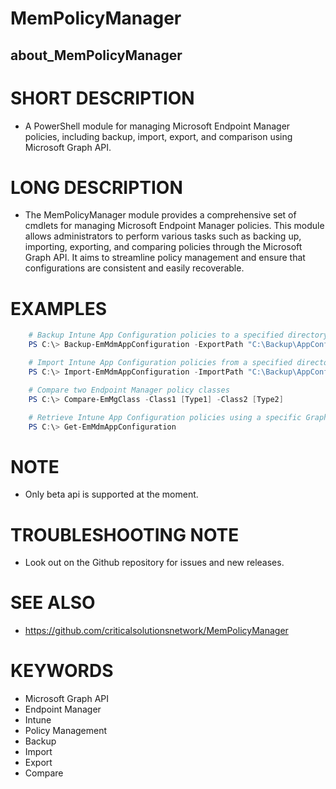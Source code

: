 # MemPolicyManager
## about_MemPolicyManager

# SHORT DESCRIPTION

- A PowerShell module for managing Microsoft Endpoint Manager policies, including backup, import, export, and comparison using Microsoft Graph API.

# LONG DESCRIPTION

- The MemPolicyManager module provides a comprehensive set of cmdlets for managing Microsoft Endpoint Manager policies. This module allows administrators to perform various tasks such as backing up, importing, exporting, and comparing policies through the Microsoft Graph API. It aims to streamline policy management and ensure that configurations are consistent and easily recoverable.

# EXAMPLES

```powershell
    # Backup Intune App Configuration policies to a specified directory
    PS C:\> Backup-EmMdmAppConfiguration -ExportPath "C:\Backup\AppConfigurations"

    # Import Intune App Configuration policies from a specified directory
    PS C:\> Import-EmMdmAppConfiguration -ImportPath "C:\Backup\AppConfigurations\IOSDeviceConfig.json"

    # Compare two Endpoint Manager policy classes
    PS C:\> Compare-EmMgClass -Class1 [Type1] -Class2 [Type2]

    # Retrieve Intune App Configuration policies using a specific Graph API version
    PS C:\> Get-EmMdmAppConfiguration
```

# NOTE

- Only beta api is supported at the moment.

# TROUBLESHOOTING NOTE

- Look out on the Github repository for issues and new releases.

# SEE ALSO

- https://github.com/criticalsolutionsnetwork/MemPolicyManager

# KEYWORDS

- Microsoft Graph API
- Endpoint Manager
- Intune
- Policy Management
- Backup
- Import
- Export
- Compare

